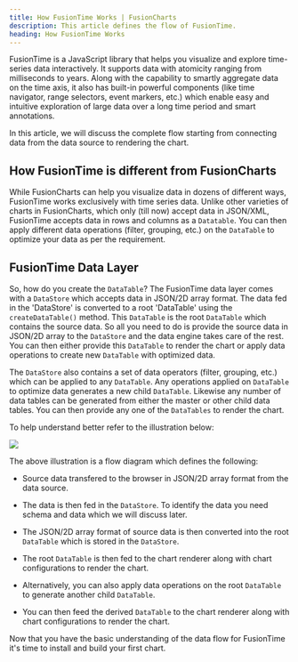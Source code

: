 ```yaml
---
title: How FusionTime Works | FusionCharts
description: This article defines the flow of FusionTime.
heading: How FusionTime Works
---
```


FusionTime is a JavaScript library that helps you visualize and explore time-series data interactively. It supports data with atomicity ranging from milliseconds to years. Along with the capability to smartly aggregate data on the time axis, it also has built-in powerful components (like time navigator, range selectors, event markers, etc.) which enable easy and intuitive exploration of large data over a long time period and smart annotations.

In this article, we will discuss the complete flow starting from connecting data from the data source to rendering the chart. 

## How FusionTime is different from FusionCharts

While FusionCharts can help you visualize data in dozens of different ways, FusionTime works exclusively with time series data. Unlike other varieties of charts in FusionCharts, which only (till now) accept data in JSON/XML, FusionTime accepts data in rows and columns as a `Datatable`. You can then apply different data operations (filter, grouping, etc.) on the `DataTable` to optimize your data as per the requirement. 

## FusionTime Data Layer

So, how do you create the `DataTable`? The FusionTime data layer comes with a `DataStore` which accepts data in JSON/2D array format. The data fed in the 'DataStore' is converted to a root 'DataTable' using the `createDataTable()` method. This `DataTable` is the root `DataTable` which contains the source data. So all you need to do is provide the source data in JSON/2D array to the `DataStore` and the data engine takes care of the rest. You can then either provide this `DataTable` to render the chart or apply data operations to create new `DataTable` with optimized data.

The `DataStore` also contains a set of data operators (filter, grouping, etc.) which can be applied to any `DataTable`. Any operations applied on `DataTable` to optimize data generates a new child `DataTable`. Likewise any number of data tables can be generated from either the master or other child data tables. You can then provide any one of the `DataTables` to render the chart. 

To help understand better refer to the illustration below:

![](null)

The above illustration is a flow diagram which defines the following:

* Source data transfered to the browser in JSON/2D array format from the data source.

* The data is then fed in the `DataStore`. To identify the data you need schema and data which we will discuss later.

* The JSON/2D array format of source data is then converted into the root `DataTable` which is stored in the `DataStore`. 

* The root `DataTable` is then fed to the chart renderer along with chart configurations to render the chart. 

* Alternatively, you can also apply data operations on the root `DataTable` to generate another child `DataTable`.

* You can then feed the derived `DataTable` to the chart renderer along with chart configurations to render the chart.

Now that you have the basic understanding of the data flow for FusionTime it's time to install and build your first chart. 

